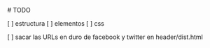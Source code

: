 # TODO

[ ] estructura
[ ] elementos
[ ] css

[ ] sacar las URLs en duro de facebook y twitter en header/dist.html
